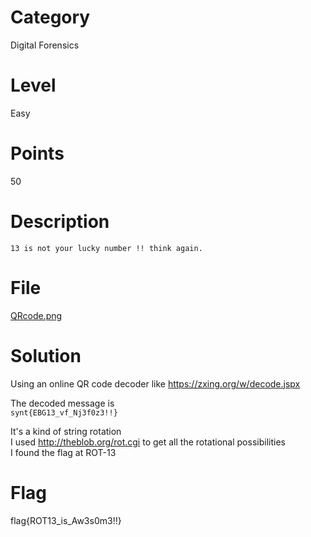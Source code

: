 # Category
Digital Forensics
# Level
Easy
# Points
50
# Description
```13 is not your lucky number !! think again.```
# File
[QRcode.png](https://github.com/Revers3c-Team/CTF-writeups/raw/master/CyberTalents/Competitions/Egypt%20Universities%20CTF%20Competition/Lucky%20Q13/QRcode.png)
# Solution
Using an online QR code decoder like https://zxing.org/w/decode.jspx</br>

The decoded message is</br>
```synt{EBG13_vf_Nj3f0z3!!}```</br>

It's a kind of string rotation</br>
I used http://theblob.org/rot.cgi to get all the rotational possibilities</br>
I found the flag at ROT-13

# Flag
flag{ROT13_is_Aw3s0m3!!}
